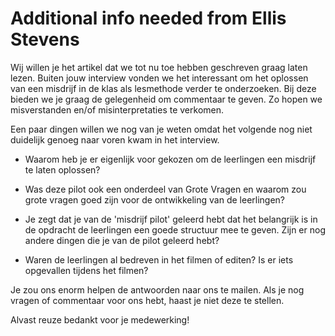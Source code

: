 # Additional info needed from Ellis Stevens

Wij willen je het artikel dat we tot nu toe hebben geschreven graag laten lezen.  Buiten jouw interview vonden we het interessant om het oplossen van een misdrijf in de klas als lesmethode verder te onderzoeken. Bij deze bieden we je graag de gelegenheid om commentaar te geven. Zo hopen we misverstanden en/of misinterpretaties te verkomen.

Een paar dingen willen we nog van je weten omdat het volgende nog niet duidelijk genoeg naar voren kwam in het interview.  

* Waarom heb je er eigenlijk voor gekozen om de leerlingen een misdrijf te laten oplossen?

* Was deze pilot ook een onderdeel van Grote Vragen en waarom zou grote vragen goed zijn voor de ontwikkeling van de leerlingen?

* Je zegt dat je van de 'misdrijf pilot' geleerd hebt dat het belangrijk is in de opdracht de leerlingen een goede structuur mee te geven. Zijn er nog andere dingen die je van de pilot geleerd hebt?

* Waren de leerlingen al bedreven in het filmen of editen? Is er iets opgevallen tijdens het filmen?

Je zou ons enorm helpen de antwoorden naar ons te mailen. Als je nog vragen of commentaar voor ons hebt, haast je niet deze te stellen.

Alvast reuze bedankt voor je medewerking!


<!-- Attachment: a-call-for-innovative-teachers.md -->
